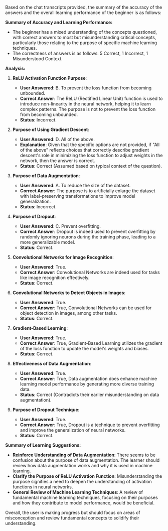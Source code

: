 Based on the chat transcripts provided, the summary of the accuracy of the answers and the overall learning performance of the beginner is as follows:

**Summary of Accuracy and Learning Performance:**
- The beginner has a mixed understanding of the concepts questioned, with correct answers to most but misunderstanding critical concepts, particularly those relating to the purpose of specific machine learning techniques.
- The correctness of answers is as follows: 5 Correct, 1 Incorrect, 1 Misunderstood Context.

**Analysis:**
1. **ReLU Activation Function Purpose**:   
   - **User Answered**: B. To prevent the loss function from becoming unbounded.  
   - **Correct Answer**: The ReLU (Rectified Linear Unit) function is used to introduce non-linearity in the neural network, helping it to learn complex patterns. The purpose is not to prevent the loss function from becoming unbounded.  
   - **Status**: Incorrect.

2. **Purpose of Using Gradient Descent**:  
   - **User Answered**: D. All of the above.  
   - **Explanation**: Given that the specific options are not provided, if "All of the above" reflects choices that correctly describe gradient descent's role in minimizing the loss function to adjust weights in the network, then the answer is correct.  
   - **Status**: Correct (Assumed based on typical context of the question).

3. **Purpose of Data Augmentation**:  
   - **User Answered**: A. To reduce the size of the dataset.  
   - **Correct Answer**: The purpose is to artificially enlarge the dataset with label-preserving transformations to improve model generalization.  
   - **Status**: Incorrect.

4. **Purpose of Dropout**:  
   - **User Answered**: C. Prevent overfitting.  
   - **Correct Answer**: Dropout is indeed used to prevent overfitting by randomly ignoring neurons during the training phase, leading to a more generalizable model.  
   - **Status**: Correct.

5. **Convolutional Networks for Image Recognition**:  
   - **User Answered**: True.  
   - **Correct Answer**: Convolutional Networks are indeed used for tasks like image recognition effectively.  
   - **Status**: Correct.

6. **Convolutional Networks to Detect Objects in Images**:  
   - **User Answered**: True.  
   - **Correct Answer**: True, Convolutional Networks can be used for object detection in images, among other tasks.  
   - **Status**: Correct.

7. **Gradient-Based Learning**:  
   - **User Answered**: True.  
   - **Correct Answer**: True, Gradient-Based Learning utilizes the gradient of the loss function to update the model's weights and biases.  
   - **Status**: Correct.

8. **Effectiveness of Data Augmentation**:  
   - **User Answered**: True.  
   - **Correct Answer**: True, Data augmentation does enhance machine learning model performance by generating more diverse training data.  
   - **Status**: Correct (Contradicts their earlier misunderstanding on data augmentation).

9. **Purpose of Dropout Technique**:  
   - **User Answered**: True.  
   - **Correct Answer**: True, Dropout is a technique to prevent overfitting and improve the generalization of neural networks.  
   - **Status**: Correct.

**Summary of Learning Suggestions:**
- **Reinforce Understanding of Data Augmentation**: There seems to be confusion about the purpose of data augmentation. The learner should review how data augmentation works and why it is used in machine learning.
- **Clarify the Purpose of ReLU Activation Function**: Misunderstanding the purpose signifies a need to deepen the understanding of activation functions in neural networks.
- **General Review of Machine Learning Techniques**: A review of fundamental machine learning techniques, focusing on their purposes and how they contribute to model performance, would be beneficial.

Overall, the user is making progress but should focus on areas of misconception and review fundamental concepts to solidify their understanding.